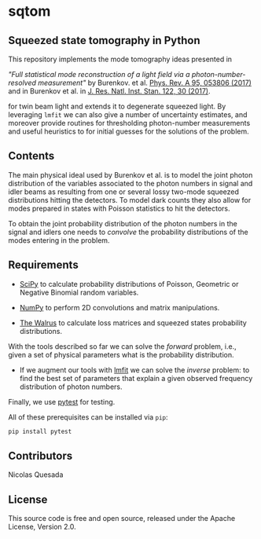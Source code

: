 # sqtom
## Squeezed state tomography in Python

This repository implements the mode tomography ideas presented in

*"Full statistical mode reconstruction of a light field via a photon-number-resolved measurement"* by Burenkov. et al. [Phys. Rev. A 95, 053806 (2017)
](https://journals.aps.org/pra/abstract/10.1103/PhysRevA.95.053806) and in Burenkov et al. in [J. Res. Natl. Inst. Stan. 122, 30 (2017)](https://doi.org/10.6028/jres.122.030).


for twin beam light and extends it to degenerate squeezed light. By leveraging `lmfit` we can also give a number of uncertainty estimates, and moreover provide routines for thresholding photon-number measurements and useful heuristics to for initial guesses for the solutions of the problem. 

## Contents

The main physical ideal used by Burenkov et al. is to model the joint photon distribution of the variables associated to the photon numbers in signal and idler beams as resulting from one or several lossy two-mode squeezed distributions hitting the detectors. To model dark counts they also allow for modes prepared in states with Poisson statistics to hit the detectors.

To obtain the joint probability distribution of the photon numbers in the signal and idlers one needs to *convolve* the probability distributions of the modes entering in the problem.

## Requirements

* [SciPy](https://www.scipy.org/) to calculate probability distributions of Poisson, Geometric or Negative Binomial random variables.

* [NumPy](https://numpy.org/) to perform 2D convolutions and matrix manipulations.

* [The Walrus](https://the-walrus.readthedocs.io/en/latest/) to calculate loss matrices and squeezed states probability distributions.

With the tools described so far we can solve the *forward* problem, i.e., given a set of physical parameters what is the probability distribution.

* If we augment our tools with [lmfit](https://lmfit.github.io/lmfit-py/) we can solve the *inverse* problem: to find the best set of parameters that explain a given observed frequency distribution of photon numbers.

Finally, we use [pytest](https://docs.pytest.org/en/latest/) for testing.

All of these prerequisites can be installed via `pip`:

```bash
pip install pytest
```

## Contributors

Nicolas Quesada

## License

This source code is free and open source, released under the Apache License, Version 2.0.
